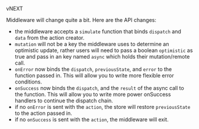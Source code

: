 vNEXT

Middleware will change quite a bit. Here are the API changes:
* the middleware accepts a `simulate` function that binds `dispatch` and `data` from the action creator. 
* `mutation` will not be a key the middleware uses to determine an optimistic update, rather users will need to pass a boolean `optimistic` as true and pass in an key named `async` which holds their mutation/remote call.
* `onError` now binds the `dispatch`, `previousState`, and `error` to the function passed in. This will allow you to write more flexible error conditions.
* `onSuccess` now binds the `dispatch`, and the `result` of the async call to the function. This will allow you to write more power onSuccess handlers to continue the dispatch chain.
* if no `onError` is sent with the `action`, the store will restore `previousState` to the action passed in.
* if no `onSuccess` is sent with the `action`, the middleware will exit.

